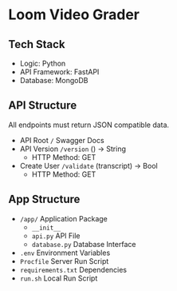 # Loom Video Grader

## Tech Stack
- Logic: Python
- API Framework: FastAPI
- Database: MongoDB


## API Structure
All endpoints must return JSON compatible data.

- API Root `/` Swagger Docs
- API Version `/version` () -> String
  - HTTP Method: GET
- Create User `/validate` (transcript) -> Bool
  - HTTP Method: GET


## App Structure
- `/app/` Application Package
  - `__init__`
  - `api.py` API File
  - `database.py` Database Interface
- `.env` Environment Variables
- `Procfile` Server Run Script
- `requirements.txt` Dependencies
- `run.sh` Local Run Script